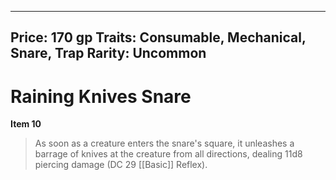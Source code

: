 
---
Price: 170 gp
Traits: Consumable, Mechanical, Snare, Trap
Rarity: Uncommon
---

# Raining Knives Snare

**Item 10**

> As soon as a creature enters the snare's square, it unleashes a barrage of knives at the creature from all directions, dealing 11d8 piercing damage (DC 29 [[Basic]] Reflex).
